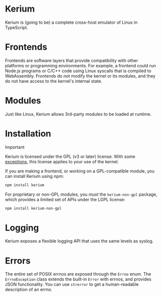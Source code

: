 # Kerium

Kerium is (going to be) a complete cross-host emulator of Linux in TypeScript.

# Frontends

Frontends are software layers that provide compatibility with other platforms or programming environments.
For example, a frontend could run Node.js programs or C/C++ code using Linux syscalls that is compiled to WebAssembly.
Frontends do not modify the kernel or its modules, and they do not have access to the kernel's internal state.

# Modules

Just like Linux, Kerium allows 3rd-party modules to be loaded at runtime.

# Installation

> [!IMPORTANT]
> Kerium is licensed under the GPL (v3 or later) license.
> With some [exceptions](./EXCEPTIONS.md), this license applies to your use of the kernel.

If you are making a frontend, or working on a GPL-compatible module, you can install Kerium using npm:

```sh
npm install kerium
```

For proprietary or non-GPL modules, you _must_ the `kerium-non-gpl` package, which provides a limited set of APIs under the LGPL license:

```sh
npm install kerium-non-gpl
```

# Logging

Kerium exposes a flexible logging API that uses the same levels as syslog.

# Errors

The entire set of POSIX errnos are exposed through the `Errno` enum.
The `ErrnoException` class extends the built-in `Error` with errnos, and provides JSON functionality.
You can use `strerror` to get a human-readable description of an errno.
